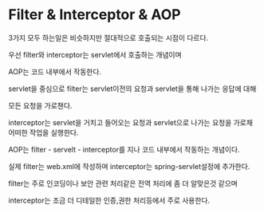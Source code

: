 # Filter & Interceptor & AOP

3가지 모두 하는일은 비슷하지만 절대적으로 호출되는 시점이 다르다.

우선 filter와 interceptor는 servlet에서 호출하는 개념이며 

AOP는 코드 내부에서 작동한다.

servlet을 중심으로 filter는 servlet이전의 요청과 servlet을 통해 나가는 응답에 대해 

모든 요청을 가로챈다.

interceptor는 servlet을 거치고 들어오는 요청과 servlet으로 나가는 요청을 가로채 어떠한 작업을 실행한다.

AOP는 filter - servelt - interceptor를 지나 코드 내부에서 작동하는 개념이다.

실제 filter는 web.xml에 작성하며 interceptor는 spring-servlet설정에 추가한다.

filter는 주로 인코딩이나 보안 관련 처리같은 전역 처리에 좀 더 알맞은것 같으며

interceptor는 조금 더 디테일한 인증,권한 처리등에서 주로 사용한다.